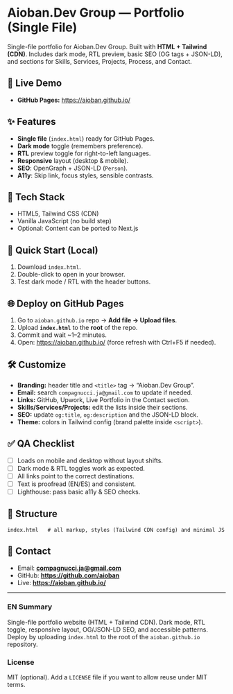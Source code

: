 
# Aioban.Dev Group — Portfolio (Single File)

Single-file portfolio for Aioban.Dev Group. Built with **HTML + Tailwind (CDN)**. Includes dark mode, RTL preview, basic SEO (OG tags + JSON-LD), and sections for Skills, Services, Projects, Process, and Contact.

## 🔗 Live Demo
- **GitHub Pages:** https://aioban.github.io/

## ✨ Features
- **Single file** (`index.html`) ready for GitHub Pages.
- **Dark mode** toggle (remembers preference).
- **RTL** preview toggle for right-to-left languages.
- **Responsive** layout (desktop & mobile).
- **SEO**: OpenGraph + JSON-LD (`Person`).
- **A11y**: Skip link, focus styles, sensible contrasts.

## 🧰 Tech Stack
- HTML5, Tailwind CSS (CDN)
- Vanilla JavaScript (no build step)
- Optional: Content can be ported to Next.js

## 🚀 Quick Start (Local)
1. Download `index.html`.
2. Double-click to open in your browser.
3. Test dark mode / RTL with the header buttons.

## 🌐 Deploy on GitHub Pages
1. Go to `aioban.github.io` repo → **Add file → Upload files**.
2. Upload **`index.html`** to the **root** of the repo.
3. Commit and wait ~1–2 minutes.
4. Open: https://aioban.github.io/ (force refresh with Ctrl+F5 if needed).

## 🛠️ Customize
- **Branding:** header title and `<title>` tag → “Aioban.Dev Group”.
- **Email:** search `compagnucci.ja@gmail.com` to update if needed.
- **Links:** GitHub, Upwork, Live Portfolio in the Contact section.
- **Skills/Services/Projects:** edit the lists inside their sections.
- **SEO:** update `og:title`, `og:description` and the JSON-LD block.
- **Theme:** colors in Tailwind config (brand palette inside `<script>`).

## ✅ QA Checklist
- [ ] Loads on mobile and desktop without layout shifts.
- [ ] Dark mode & RTL toggles work as expected.
- [ ] All links point to the correct destinations.
- [ ] Text is proofread (EN/ES) and consistent.
- [ ] Lighthouse: pass basic a11y & SEO checks.

## 📁 Structure
```
index.html   # all markup, styles (Tailwind CDN config) and minimal JS
```

## 📣 Contact
- Email: **compagnucci.ja@gmail.com**
- GitHub: **https://github.com/aioban**
- Live: **https://aioban.github.io/**

---

### EN Summary
Single-file portfolio website (HTML + Tailwind CDN). Dark mode, RTL toggle, responsive layout, OG/JSON-LD SEO, and accessible patterns. Deploy by uploading `index.html` to the root of the `aioban.github.io` repository.

### License
MIT (optional). Add a `LICENSE` file if you want to allow reuse under MIT terms.
